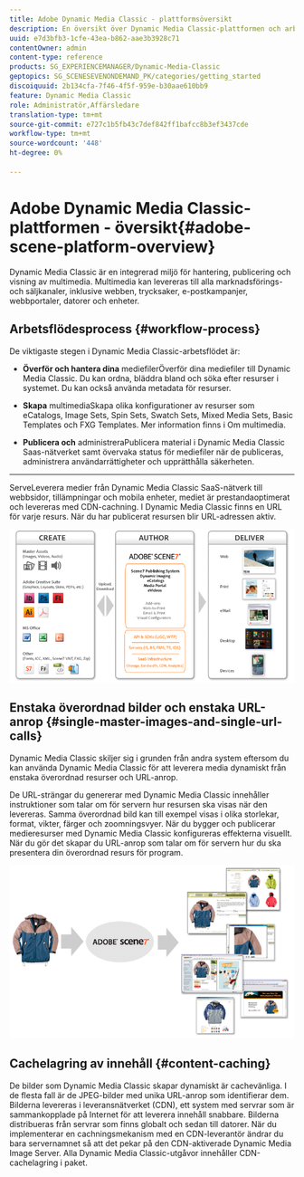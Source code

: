 ```yaml
---
title: Adobe Dynamic Media Classic - plattformsöversikt
description: En översikt över Dynamic Media Classic-plattformen och arbetsflödesprocessen.
uuid: e7d3bfb3-1cfe-43ea-b862-aae3b3928c71
contentOwner: admin
content-type: reference
products: SG_EXPERIENCEMANAGER/Dynamic-Media-Classic
geptopics: SG_SCENESEVENONDEMAND_PK/categories/getting_started
discoiquuid: 2b134cfa-7f46-4f5f-959e-b30aae610bb9
feature: Dynamic Media Classic
role: Administratör,Affärsledare
translation-type: tm+mt
source-git-commit: e727c1b5fb43c7def842ff1bafcc8b3ef3437cde
workflow-type: tm+mt
source-wordcount: '448'
ht-degree: 0%

---
```



# Adobe Dynamic Media Classic-plattformen - översikt{#adobe-scene-platform-overview}

Dynamic Media Classic är en integrerad miljö för hantering, publicering och visning av multimedia. Multimedia kan levereras till alla marknadsförings- och säljkanaler, inklusive webben, trycksaker, e-postkampanjer, webbportaler, datorer och enheter.

## Arbetsflödesprocess {#workflow-process}

De viktigaste stegen i Dynamic Media Classic-arbetsflödet är:

* **Överför och hantera dina**
mediefilerÖverför dina mediefiler till Dynamic Media Classic. Du kan ordna, bläddra bland och söka efter resurser i systemet. Du kan också använda metadata för resurser.

* **Skapa**
multimediaSkapa olika konfigurationer av resurser som eCatalogs, Image Sets, Spin Sets, Swatch Sets, Mixed Media Sets, Basic Templates och FXG Templates. Mer information finns i Om multimedia.

* **Publicera och**
administreraPublicera material i Dynamic Media Classic Saas-nätverket samt övervaka status för mediefiler när de publiceras, administrera användarrättigheter och upprätthålla säkerheten.

* ****
ServeLeverera medier från Dynamic Media Classic SaaS-nätverk till webbsidor, tillämpningar och mobila enheter, mediet är prestandaoptimerat och levereras med CDN-cachning. I Dynamic Media Classic finns en URL för varje resurs. När du har publicerat resursen blir URL-adressen aktiv.

![Arbetsflödesprocessen i Dynamic Media Classic](/help/assets/gs_workflow.png)

## Enstaka överordnad bilder och enstaka URL-anrop {#single-master-images-and-single-url-calls}

Dynamic Media Classic skiljer sig i grunden från andra system eftersom du kan använda Dynamic Media Classic för att leverera media dynamiskt från enstaka överordnad resurser och URL-anrop.

De URL-strängar du genererar med Dynamic Media Classic innehåller instruktioner som talar om för servern hur resursen ska visas när den levereras. Samma överordnad bild kan till exempel visas i olika storlekar, format, vikter, färger och zoomningsvyer. När du bygger och publicerar medieresurser med Dynamic Media Classic konfigureras effekterna visuellt. När du gör det skapar du URL-anrop som talar om för servern hur du ska presentera din överordnad resurs för program.

![Dynamic Media Classic kan leverera samma överordnad bild till olika medier i olika storlekar och format.](/help/assets/gs_dynamic_publishing.png)

## Cachelagring av innehåll {#content-caching}

De bilder som Dynamic Media Classic skapar dynamiskt är cachevänliga. I de flesta fall är de JPEG-bilder med unika URL-anrop som identifierar dem. Bilderna levereras i leveransnätverket (CDN), ett system med servrar som är sammankopplade på Internet för att leverera innehåll snabbare. Bilderna distribueras från servrar som finns globalt och sedan till datorer. När du implementerar en cachningsmekanism med en CDN-leverantör ändrar du bara servernamnet så att det pekar på den CDN-aktiverade Dynamic Media Image Server. Alla Dynamic Media Classic-utgåvor innehåller CDN-cachelagring i paket.
